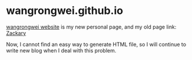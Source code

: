 # wangrongwei.github.io

[wangrongwei website](https://wangrongwei.github.io)
is my new personal page, and my old page link:
[Zackary](https://blog.csdn.net/wang__rongwei)

Now, I cannot find an easy way to generate HTML file, so I will continue to write new blog when I deal with this problem.
